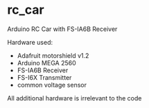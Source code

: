 # rc_car
Arduino RC Car with FS-IA6B Receiver

Hardware used:  

  - Adafruit motorshield v1.2
  - Arduino MEGA 2560
  - FS-IA6B Receiver
  - FS-I6X Transmitter
  - common voltage sensor
  
All additional hardware is irrelevant to the code
